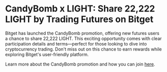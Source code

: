 # CandyBomb x LIGHT: Share 22,222 LIGHT by Trading Futures on Bitget

Bitget has launched the CandyBomb promotion, offering new futures users a chance to share 22,222 LIGHT. This exciting opportunity comes with clear participation details and terms—perfect for those looking to dive into cryptocurrency trading. Don't miss out on this chance to earn rewards while exploring Bitget's user-friendly platform.

Learn more about the CandyBomb promotion and how you can join [here](https://chain-base.xyz/candybomb-x-light-share-22222-light-by-trading-futures-on-bitget).